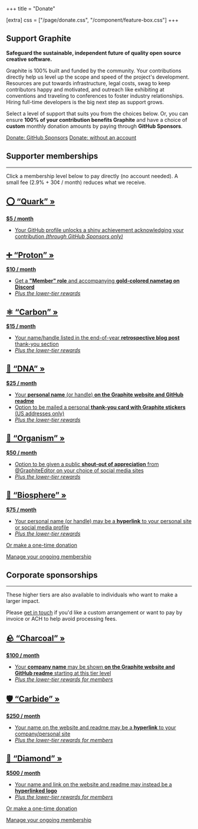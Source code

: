 +++
title = "Donate"

[extra]
css = ["/page/donate.css", "/component/feature-box.css"]
+++

<section>
<div class="block">

# Support Graphite

**Safeguard the sustainable, independent future of quality open source creative software.**

Graphite is 100% built and funded by the community. Your contributions directly help us level up the scope and speed of the project's development. Resources are put towards infrastructure, legal costs, swag to keep contributors happy and motivated, and outreach like exhibiting at conventions and traveling to conferences to foster industry relationships. Hiring full-time developers is the big next step as support grows.

Select a level of support that suits you from the choices below. Or, you can ensure **100% of your contribution benefits Graphite** and have a choice of **custom** monthly donation amounts by paying through **GitHub Sponsors**.

<p class="call-to-action">
<a href="https://github.com/sponsors/GraphiteEditor" target="_blank" class="button arrow">Donate: GitHub Sponsors</a>
<a href="#supporter-memberships" class="button arrow">Donate: without an account</a>
</p>

</div>
</section>

<section id="supporter-memberships" class="feature-box-outer">
<div class="feature-box-inner">

<div class="block">

<h1 class="feature-box-header">Supporter memberships</h1>

---

Click a membership level below to pay directly (no account needed). A small fee (2.9% + 30¢ / month) reduces what we receive.

</div>

<div class="triptych">

<a href="https://buy.stripe.com/6oE2btfCK9863vybII" target="_blank" class="block feature-box-narrow">

<h1 class="feature-box-header">⭕ &ldquo;Quark&rdquo; &raquo;</h1>

**$5 / month**

- Your GitHub profile unlocks a shiny achievement acknowledging your contribution *(through GitHub Sponsors only)*

</a>
<a href="https://buy.stripe.com/00gdUb62aesq9TW7st" target="_blank" class="block feature-box-narrow">

<h1 class="feature-box-header">➕ &ldquo;Proton&rdquo; &raquo;</h1>

**$10 / month**

- Get a **"Member" role** and accompanying **gold-colored nametag on Discord**
- *Plus the lower-tier rewards*

</a>
<a href="https://buy.stripe.com/5kAbM38aiacaeac28a" target="_blank" class="block feature-box-narrow">

<h1 class="feature-box-header">⚛️ &ldquo;Carbon&rdquo; &raquo;</h1>

**$15 / month**

- Your name/handle listed in the end-of-year **retrospective blog post** thank-you section
- *Plus the lower-tier rewards*

</a>

</div>
<div class="triptych">

<a href="https://buy.stripe.com/28o4jB62a0BA5DGbIL" target="_blank" class="block feature-box-narrow">

<h1 class="feature-box-header">🧬 &ldquo;DNA&rdquo; &raquo;</h1>

**$25 / month**

- Your **personal name** (or handle) **on the Graphite website and GitHub readme**
- Option to be mailed a personal **thank-you card with Graphite stickers** (US addresses only)
- *Plus the lower-tier rewards*

</a>
<a href="https://buy.stripe.com/28o03laiq0BA8PS6os" target="_blank" class="block feature-box-narrow">

<h1 class="feature-box-header">🌱 &ldquo;Organism&rdquo; &raquo;</h1>

**$50 / month**

- Option to be given a public **shout-out of appreciation** from @GraphiteEditor on your choice of social media sites
- *Plus the lower-tier rewards*

</a>
<a href="https://buy.stripe.com/fZedUbduCfwu2ru7sx" target="_blank" class="block feature-box-narrow">

<h1 class="feature-box-header">🌄 &ldquo;Biosphere&rdquo; &raquo;</h1>

**$75 / month**

- Your personal name (or handle) may be a **hyperlink** to your personal site or social media profile
- *Plus the lower-tier rewards*

</a>

</div>

<div class="block">

<a href="https://donate.stripe.com/fZeg2j0HQ5VU6HK14d" target="_blank" class="button arrow">Or make a one-time donation</a>

[Manage your ongoing membership](https://billing.stripe.com/p/login/aEU9EzctSfe3cfK5kk)

</div>

</div>
</section>

<section id="corporate-sponsorships" class="feature-box-outer">
<div class="feature-box-inner">

<div class="block">

<h1 class="feature-box-header">Corporate sponsorships</h1>

---

These higher tiers are also available to individuals who want to make a larger impact.

Please [get in touch](/contact) if you'd like a custom arrangement or want to pay by invoice or ACH to help avoid processing fees.

</div>

<div class="triptych">

<a href="https://buy.stripe.com/7sI6rJ1LU5VUaY05kq" target="_blank" class="block feature-box-narrow">

<h1 class="feature-box-header">🪨 &ldquo;Charcoal&rdquo; &raquo;</h1>

**$100 / month**

- Your **company name** may be shown **on the Graphite website and GitHub readme** starting at this tier level
- *Plus the lower-tier rewards for members*

</a>
<a href="https://buy.stripe.com/3cs8zR8ai0BA8PSaEL" target="_blank" class="block feature-box-narrow">

<h1 class="feature-box-header">🛡️ &ldquo;Carbide&rdquo; &raquo;</h1>

**$250 / month**

- Your name on the website and readme may be a **hyperlink** to your company/personal site
- *Plus the lower-tier rewards for members*

</a>
<a href="https://buy.stripe.com/fZeaHZ76e0BAeaccMU" target="_blank" class="block feature-box-narrow">

<h1 class="feature-box-header">💎 &ldquo;Diamond&rdquo; &raquo;</h1>

**$500 / month**

- Your name and link on the website and readme may instead be a **hyperlinked logo**
- *Plus the lower-tier rewards for members*

</a>

</div>

<div class="block">

<a href="https://donate.stripe.com/fZeg2j0HQ5VU6HK14d" target="_blank" class="button arrow">Or make a one-time donation</a>

[Manage your ongoing membership](https://billing.stripe.com/p/login/aEU9EzctSfe3cfK5kk)

</div>

</div>
</section>

<!-- <div class="fundraising loading" data-fundraising>
	<div class="fundraising-bar" data-fundraising-bar style="--fundraising-percent: 0%">
		<div class="fundraising-bar-progress"></div>
	</div>
	<div class="goal-metrics">
		<span data-fundraising-percent>Progress: <span data-dynamic>0</span>%</span>
		<span data-fundraising-goal>Goal: $<span data-dynamic>0</span>/month</span>
	</div>
</div> -->
